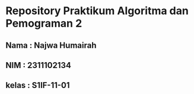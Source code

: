 # Repository Praktikum Algoritma dan Pemograman 2
## Nama : Najwa Humairah
## NIM : 2311102134
## kelas : S1IF-11-01
